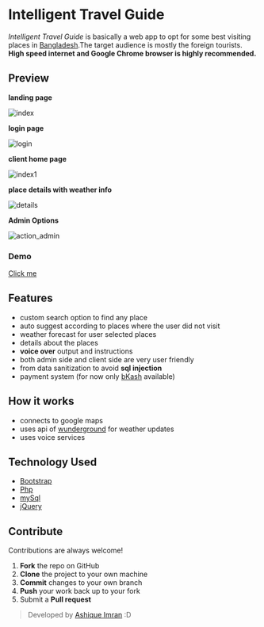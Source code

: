 # Intelligent Travel Guide
*Intelligent Travel Guide* is basically a web app to opt for some best visiting places in [Bangladesh](https://en.wikipedia.org/wiki/Bangladesh).The target audience is mostly the foreign tourists.
**High speed internet and Google Chrome browser is highly recommended.**

## Preview
**landing page** <br />

![index](https://user-images.githubusercontent.com/23379542/34918461-e8272322-f97c-11e7-96f4-016910612b84.png)

**login page** <br />

![login](https://user-images.githubusercontent.com/23379542/34918612-85b3f618-f97f-11e7-9abe-3ae89f9b5426.png)

**client home page** <br />

![index1](https://user-images.githubusercontent.com/23379542/34918503-9f906352-f97d-11e7-8744-e3e00c9a961c.png)

**place details with weather info** <br />

![details](https://user-images.githubusercontent.com/23379542/34918536-1b5d75e2-f97e-11e7-837d-c090dad6f802.png)

**Admin Options** <br />

![action_admin](https://user-images.githubusercontent.com/23379542/34918648-2da08a76-f980-11e7-9160-d5856325807f.png)

### Demo 
[Click me](http://aeronautic-flickers.000webhostapp.com/examples/travelGuide/) 

## Features
  - custom search option to find any place
  - auto suggest according to places where the user did not visit
  - weather forecast for user selected places
  - details about the places 
  - **voice over** output and instructions
  - both admin side and client side are very user friendly
  - from data sanitization to avoid **sql injection** 
  - payment system (for now only [bKash](https://www.bkash.com/) available)

## How it works
  - connects to google maps
  - uses api of [wunderground](https://www.wunderground.com/) for weather updates
  - uses voice services
  
## Technology Used
 - [Bootstrap](https://getbootstrap.com/)
 - [Php](https://www.php.net)
 - [mySql](https://www.mysql.com/)
 - [jQuery](https://jquery.com/)
 
## Contribute
Contributions are always welcome!
 1. **Fork** the repo on GitHub
 2. **Clone** the project to your own machine
 3. **Commit** changes to your own branch
 4. **Push** your work back up to your fork
 5. Submit a **Pull request**

 
> Developed by [Ashique Imran](https://github.com/AshiqueImran) :D
